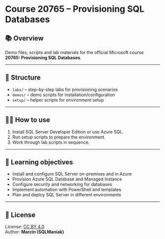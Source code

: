 # Course 20765 – Provisioning SQL Databases

## 📚 Overview
Demo files, scripts and lab materials for the official Microsoft course  
**20765: Provisioning SQL Databases**.

---

## 📂 Structure
- `labs/` – step-by-step labs for provisioning scenarios
- `demos/` – demo scripts for installation/configuration
- `setup/` – helper scripts for environment setup

---

## 🧑‍💻 How to use
1. Install SQL Server Developer Edition or use Azure SQL.  
2. Run setup scripts to prepare the environment.  
3. Work through lab scripts in sequence.  

---

## 🎯 Learning objectives
- Install and configure SQL Server on-premises and in Azure
- Provision Azure SQL Database and Managed Instance
- Configure security and networking for databases
- Implement automation with PowerShell and templates
- Plan and deploy SQL Server in different environments

---

## 📜 License
License: [CC BY 4.0](https://creativecommons.org/licenses/by/4.0/)  
Author: **Marcin (SQLManiak)**
